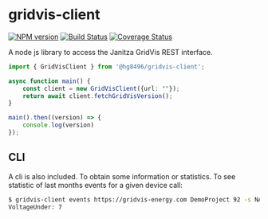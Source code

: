 # gridvis-client
[![NPM version](https://img.shields.io/npm/v/@hg8496/gridvis-client.svg)](https://www.npmjs.com/package/@hg8496/gridvis-client)
[![Build Status](https://travis-ci.org/hg8496/gridvis-client.svg?branch=master)](https://travis-ci.org/hg8496/gridvis-client)
[![Coverage Status](https://coveralls.io/repos/github/hg8496/gridvis-client/badge.svg?branch=master)](https://coveralls.io/github/hg8496/gridvis-client?branch=master)

A node js library to access the Janitza GridVis REST interface.

```typescript
import { GridVisClient } from '@hg8496/gridvis-client';

async function main() {
    const client = new GridVisClient({url: ""});
    return await client.fetchGridVisVersion();
}

main().then((version) => {
    console.log(version)
});
```

## CLI
A cli is also included. To obtain some information or statistics.
To see statistic of last months events for a given device call:
```bash
$ gridvis-client events https://gridvis-energy.com DemoProject 92 -s NAMED_LastYear -e NAMED_LastYear
VoltageUnder: 7

```